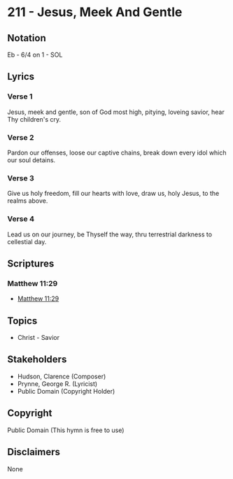 # 211 - Jesus, Meek And Gentle

## Notation

Eb - 6/4 on 1 - SOL

## Lyrics

### Verse 1

Jesus, meek and gentle, son of God most high, pitying, loveing savior, hear Thy children's cry.

### Verse 2

Pardon our offenses, loose our captive chains, break down every idol which our soul detains.

### Verse 3

Give us holy freedom, fill our hearts with love, draw us, holy Jesus, to the realms above.

### Verse 4

Lead us on our journey, be Thyself the way, thru terrestrial darkness to cellestial day.


## Scriptures

### Matthew 11:29

- [Matthew 11:29](https://www.biblegateway.com/passage/?search=Matthew%2011%3A29)


## Topics

- Christ - Savior

## Stakeholders

- Hudson, Clarence (Composer)
- Prynne, George R. (Lyricist)
- Public Domain (Copyright Holder)

## Copyright

Public Domain
(This hymn is free to use)

## Disclaimers

None

